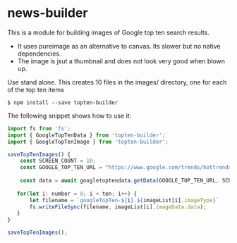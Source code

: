 # news-builder
This is a module for building images of Google top ten search results.
* It uses pureimage as an alternative to canvas.  Its slower but no native dependencies.
* The image is jsut a thumbnail and does not look very good when blown up.

Use stand alone.  This creates 10 files in the images/ directory, one for each of the top ten items
```
$ npm install --save topten-builder
```
The following snippet shows how to use it:
```javascript
import fs from 'fs';
import { GoogleTopTenData } from 'topten-builder';
import { GoogleTopTenImage } from 'topten-builder';

saveTopTenImages() {
    const SCREEN_COUNT = 10;
    const GOOGLE_TOP_TEN_URL = "https://www.google.com/trends/hottrends/atom/feed?pn=p1";
    
    const data = await googletoptendata.getData(GOOGLE_TOP_TEN_URL, SCREEN_COUNT);
    
   for(let i: number = 0; i < ten; i++) {
       let filename = `googleTopTen-${i}.${imageList[i].imageType}`
       fs.writeFileSync(filename, imageList[i].imageData.data); 
   } 
}

saveTopTenImages();
```

